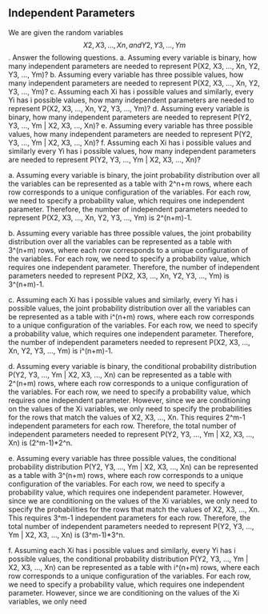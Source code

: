 ## Independent Parameters

We are given the random variables $$X2, X3, …, Xn, and Y2, Y3, …, Ym$$. Answer the following questions.
a.	Assuming every variable is binary, how many independent parameters are needed to represent P(X2, X3, …, Xn, Y2, Y3, …, Ym)?
b.	Assuming every variable has three possible values, how many independent parameters are needed to represent P(X2, X3, …, Xn, Y2, Y3, …, Ym)?
c.	Assuming each Xi has i possible values and similarly, every Yi has i possible values, how many independent parameters are needed to represent P(X2, X3, …, Xn, Y2, Y3, …, Ym)?
d.	Assuming every variable is binary, how many independent parameters are needed to represent P(Y2, Y3, …, Ym | X2, X3, …, Xn)?
e.	Assuming every variable has three possible values, how many independent parameters are needed to represent P(Y2, Y3, …, Ym | X2, X3, …, Xn)?
f.	Assuming each Xi has i possible values and similarly every Yi has i possible values, how many independent parameters are needed to represent P(Y2, Y3, …, Ym | X2, X3, …, Xn)?

a. Assuming every variable is binary, the joint probability distribution over all the variables can be represented as a table with 2^n+m rows, where each row corresponds to a unique configuration of the variables. For each row, we need to specify a probability value, which requires one independent parameter. Therefore, the number of independent parameters needed to represent P(X2, X3, ..., Xn, Y2, Y3, ..., Ym) is 2^(n+m)-1.

b. Assuming every variable has three possible values, the joint probability distribution over all the variables can be represented as a table with 3^(n+m) rows, where each row corresponds to a unique configuration of the variables. For each row, we need to specify a probability value, which requires one independent parameter. Therefore, the number of independent parameters needed to represent P(X2, X3, ..., Xn, Y2, Y3, ..., Ym) is 3^(n+m)-1.

c. Assuming each Xi has i possible values and similarly, every Yi has i possible values, the joint probability distribution over all the variables can be represented as a table with i^(n+m) rows, where each row corresponds to a unique configuration of the variables. For each row, we need to specify a probability value, which requires one independent parameter. Therefore, the number of independent parameters needed to represent P(X2, X3, ..., Xn, Y2, Y3, ..., Ym) is i^(n+m)-1.

d. Assuming every variable is binary, the conditional probability distribution P(Y2, Y3, ..., Ym | X2, X3, ..., Xn) can be represented as a table with 2^(n+m) rows, where each row corresponds to a unique configuration of the variables. For each row, we need to specify a probability value, which requires one independent parameter. However, since we are conditioning on the values of the Xi variables, we only need to specify the probabilities for the rows that match the values of X2, X3, ..., Xn. This requires 2^m-1 independent parameters for each row. Therefore, the total number of independent parameters needed to represent P(Y2, Y3, ..., Ym | X2, X3, ..., Xn) is (2^m-1)*2^n.

e. Assuming every variable has three possible values, the conditional probability distribution P(Y2, Y3, ..., Ym | X2, X3, ..., Xn) can be represented as a table with 3^(n+m) rows, where each row corresponds to a unique configuration of the variables. For each row, we need to specify a probability value, which requires one independent parameter. However, since we are conditioning on the values of the Xi variables, we only need to specify the probabilities for the rows that match the values of X2, X3, ..., Xn. This requires 3^m-1 independent parameters for each row. Therefore, the total number of independent parameters needed to represent P(Y2, Y3, ..., Ym | X2, X3, ..., Xn) is (3^m-1)*3^n.

f. Assuming each Xi has i possible values and similarly, every Yi has i possible values, the conditional probability distribution P(Y2, Y3, ..., Ym | X2, X3, ..., Xn) can be represented as a table with i^(n+m) rows, where each row corresponds to a unique configuration of the variables. For each row, we need to specify a probability value, which requires one independent parameter. However, since we are conditioning on the values of the Xi variables, we only need
